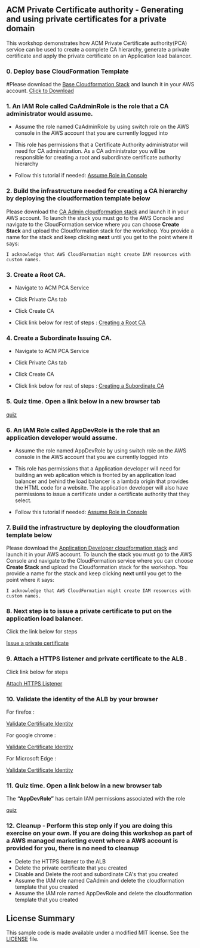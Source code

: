 ## ACM Private Certificate authority - Generating and using private certificates for a private domain

This workshop demonstrates how ACM Private Certificate authority(PCA) service can be used to create a complete CA hierarchy, generate a private certificate and apply the 
private certificate on an Application load balancer.

### 0. Deploy base CloudFormation Template
#Please download the [Base Cloudformation Stack](https://raw.githubusercontent.com/aws-samples/data-protection/master/usecase-6/cf-templates/template-security-admin.yaml) and launch it in your AWS account.
<a href="https://raw.githubusercontent.com/aws-samples/data-protection/master/usecase-6/cf-templates/template-security-admin.yaml" download>Click to Download</a>

### 1. An IAM Role called CaAdminRole is the role that a CA administrator would assume. 

* Assume the role named CaAdminRole by using switch role on the AWS console in the AWS account that you are currently logged into

* This role has permissions that a Certificate Authority administrator will need for CA administration. As a CA administrator you will be responsible for creating a root and subordinate certificate authority
hierarchy

* Follow this tutorial if needed: [Assume Role in Console](https://docs.aws.amazon.com/IAM/latest/UserGuide/id_roles_use_switch-role-console.html)

### 2. Build the infrastructure needed for creating a CA hierarchy by deploying the cloudformation template below

Please download the [CA Admin cloudformation stack](cf-templates/template-ca-admin.yaml) and launch it in your AWS account. To launch the stack you must go to the AWS Console and navigate to the CloudFormation service where you can choose **Create Stack** and upload the Cloudformation stack for the workshop. You provide a name for the stack and keep clicking **next** until you get to the point where it says:

```
I acknowledge that AWS CloudFormation might create IAM resources with custom names.
```

### 3. Create a Root CA. 
* Navigate to ACM PCA Service

* Click Private CAs tab

* Click Create CA

* Click link below for rest of steps : [Creating a Root CA](https://view.highspot.com/viewer/5d5b129b6a3b116f4230f242)

### 4. Create a Subordinate Issuing CA. 

* Navigate to ACM PCA Service

* Click Private CAs tab

* Click Create CA

* Click link below for rest of steps : [Creating a Subordinate CA](https://view.highspot.com/viewer/5d5b12f7628ba2737b0f2c16)

### 5. Quiz time. Open a link below in a new browser tab

[quiz](https://bit.ly/2yQ5IML)

### 6. An IAM Role called AppDevRole is the role that an application developer would assume. 

* Assume the role named AppDevRole by using switch role on the AWS console in the AWS account that you are currently logged into

* This role has permissions that a Application developer will need for building an web aplication which is fronted by an application load balancer and behind the load balancer is a lambda origin that
provides the HTML code for a website. The application developer will also have permissions to issue a certificate under a certificate authority that they select.


* Follow this tutorial if needed: [Assume Role in Console](https://docs.aws.amazon.com/IAM/latest/UserGuide/id_roles_use_switch-role-console.html)

### 7. Build the infrastructure by deploying the cloudformation template below

Please download the [Application Developer cloudformation stack](cf-templates/template-app-dev.yaml) and launch it in your AWS account. To launch the stack you must go to the AWS Console and navigate to the CloudFormation service where you can choose **Create Stack** and upload the Cloudformation stack for the workshop. You provide a name for the stack and keep clicking **next** until you get to the point where it says:

```
I acknowledge that AWS CloudFormation might create IAM resources with custom names.
```

### 8. Next step is to issue a private certificate to put on the application load balancer. 

Click the link below for steps

[Issue a private certificate](https://view.highspot.com/viewer/5d5b133d6a3b116f29313a10)  

### 9. Attach a HTTPS listener and private certificate to the ALB . 

Click link below for steps

[Attach HTTPS Listener](https://view.highspot.com/viewer/5d5b5d496a3b116f1e31bd56)  

### 10. Validate the identity of the ALB by your browser 

For firefox :

[Validate Certificate Identity](https://view.highspot.com/viewer/5d5c1fe23f65f635ae005a47)  

For google chrome :

[Validate Certificate Identity](https://view.highspot.com/viewer/5d5c42da66bbaa2fc928a575)

For Microsoft Edge :

[Validate Certificate Identity](https://view.highspot.com/viewer/5d5c2e5cf7794d4833e8207a)

### 11. Quiz time. Open a link below in a new browser tab

The **“AppDevRole”** has certain IAM permissions associated with the role

[quiz](https://bit.ly/2Zh3iRY)

### 12. Cleanup - Perform this step only if you are doing this exercise on your own. If you are doing this workshop as part of a AWS managed marketing event where a AWS account is provided for you, there is no need to cleanup 

* Delete the HTTPS listener to the ALB
* Delete the private certificate that you created
* Disable and Delete the root and subordinate CA's that you created 
* Assume the IAM role named CaAdmin and delete the cloudformation template that you created
* Assume the IAM role named AppDevRole and delete the cloudformation template that you created

## License Summary

This sample code is made available under a modified MIT license. See the [LICENSE](LICENSE) file.
